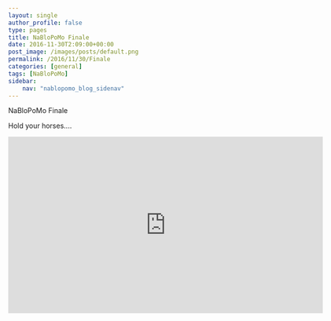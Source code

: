 ```yaml
---
layout: single
author_profile: false
type: pages
title: NaBloPoMo Finale
date: 2016-11-30T2:09:00+00:00
post_image: /images/posts/default.png
permalink: /2016/11/30/Finale
categories: [general]
tags: [NaBloPoMo]
sidebar:
    nav: "nablopomo_blog_sidenav"
---
```

NaBloPoMo Finale

Hold your horses....


<iframe src="https://player.vimeo.com/video/193567768?title=0&byline=0&portrait=0" width="640" height="360" frameborder="0" webkitallowfullscreen mozallowfullscreen allowfullscreen></iframe>
